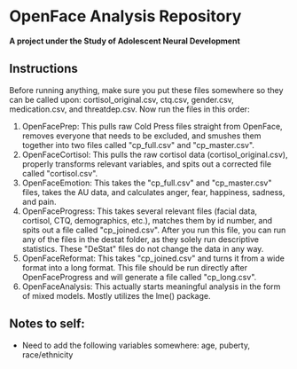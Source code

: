 # OpenFace Analysis Repository
**A project under the Study of Adolescent Neural Development**

## Instructions

Before running anything, make sure you put these files somewhere so they can be called upon: cortisol_original.csv, ctq.csv, gender.csv, medication.csv, and threatdep.csv. Now run the files in this order:

1. OpenFacePrep: This pulls raw Cold Press files straight from OpenFace, removes everyone that needs to be excluded, and smushes them together into two files called "cp_full.csv" and "cp_master.csv". 
2. OpenFaceCortisol: This pulls the raw cortisol data (cortisol_original.csv), properly transforms relevant variables, and spits out a corrected file called "cortisol.csv". 
3. OpenFaceEmotion: This takes the "cp_full.csv" and "cp_master.csv" files, takes the AU data, and calculates anger, fear, happiness, sadness, and pain.
4. OpenFaceProgress: This takes several relevant files (facial data, cortisol, CTQ, demographics, etc.), matches them by id number, and spits out a file called "cp_joined.csv". After you run this file, you can run any of the files in the destat folder, as they solely run descriptive statistics. These "DeStat" files do not change the data in any way. 
5. OpenFaceReformat: This takes "cp_joined.csv" and turns it from a wide format into a long format. This file should be run directly after OpenFaceProgress and will generate a file called "cp_long.csv".
6. OpenFaceAnalysis: This actually starts meaningful analysis in the form of mixed models. Mostly utilizes the lme() package. 

## Notes to self: 
- Need to add the following variables somewhere: age, puberty, race/ethnicity
